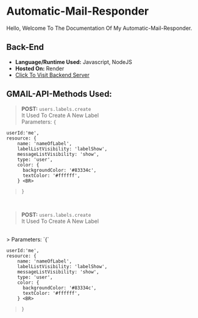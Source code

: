 # Automatic-Mail-Responder

Hello, Welcome To The Documentation Of My Automatic-Mail-Responder.

## Back-End

- **Language/Runtime Used:** Javascript, NodeJS
- **Hosted On:** Render
- [Click To Visit Backend Server](https://automatic-mail-responder.onrender.com)

## GMAIL-API-Methods Used:

> **POST:** `users.labels.create`
> <BR>
It Used To Create A New Label
> <BR>
> Parameters: `{` <BR>

    userId:'me', 
    resource: {
        name: 'nameOfLabel',
        labelListVisibility: 'labelShow',
        messageListVisibility: 'show',
        type: 'user',
        color: {
          backgroundColor: '#83334c',
          textColor: '#ffffff',
        } <BR>

> `}`

<BR>

> **POST:** `users.labels.create`
> <BR>
It Used To Create A New Label
<BR>
> Parameters: `{` <BR>

    userId:'me', 
    resource: {
        name: 'nameOfLabel',
        labelListVisibility: 'labelShow',
        messageListVisibility: 'show',
        type: 'user',
        color: {
          backgroundColor: '#83334c',
          textColor: '#ffffff',
        } <BR>

> `}`
